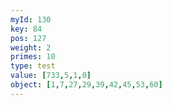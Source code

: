 ```yaml
---
myId: 130
key: 84
pos: 127
weight: 2
primes: 10
type: test
value: [733,5,1,0]
object: [1,7,27,29,39,42,45,53,60]
---
```

